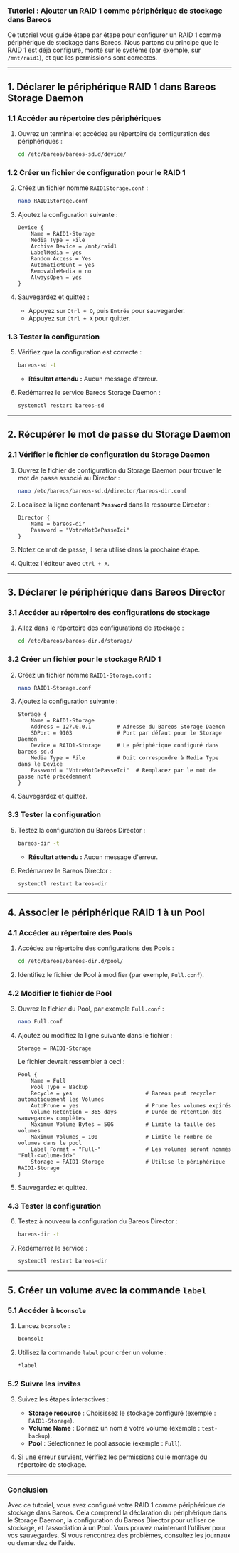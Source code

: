 ### Tutoriel : Ajouter un RAID 1 comme périphérique de stockage dans Bareos

Ce tutoriel vous guide étape par étape pour configurer un RAID 1 comme périphérique de stockage dans Bareos. Nous partons du principe que le RAID 1 est déjà configuré, monté sur le système (par exemple, sur `/mnt/raid1`), et que les permissions sont correctes.

---

## 1. Déclarer le périphérique RAID 1 dans Bareos Storage Daemon

### 1.1 Accéder au répertoire des périphériques
1. Ouvrez un terminal et accédez au répertoire de configuration des périphériques :
   ```bash
   cd /etc/bareos/bareos-sd.d/device/
   ```

### 1.2 Créer un fichier de configuration pour le RAID 1
2. Créez un fichier nommé `RAID1Storage.conf` :
   ```bash
   nano RAID1Storage.conf
   ```

3. Ajoutez la configuration suivante :
   ```plaintext
   Device {
       Name = RAID1-Storage
       Media Type = File
       Archive Device = /mnt/raid1
       LabelMedia = yes
       Random Access = Yes
       AutomaticMount = yes
       RemovableMedia = no
       AlwaysOpen = yes
   }
   ```

4. Sauvegardez et quittez :
   - Appuyez sur `Ctrl + O`, puis `Entrée` pour sauvegarder.
   - Appuyez sur `Ctrl + X` pour quitter.

### 1.3 Tester la configuration
5. Vérifiez que la configuration est correcte :
   ```bash
   bareos-sd -t
   ```
   - **Résultat attendu :** Aucun message d'erreur.

6. Redémarrez le service Bareos Storage Daemon :
   ```bash
   systemctl restart bareos-sd
   ```

---

## 2. Récupérer le mot de passe du Storage Daemon

### 2.1 Vérifier le fichier de configuration du Storage Daemon
1. Ouvrez le fichier de configuration du Storage Daemon pour trouver le mot de passe associé au Director :
   ```bash
   nano /etc/bareos/bareos-sd.d/director/bareos-dir.conf
   ```

2. Localisez la ligne contenant **`Password`** dans la ressource Director :
   ```plaintext
   Director {
       Name = bareos-dir
       Password = "VotreMotDePasseIci"
   }
   ```

3. Notez ce mot de passe, il sera utilisé dans la prochaine étape.

4. Quittez l'éditeur avec `Ctrl + X`.

---

## 3. Déclarer le périphérique dans Bareos Director

### 3.1 Accéder au répertoire des configurations de stockage
1. Allez dans le répertoire des configurations de stockage :
   ```bash
   cd /etc/bareos/bareos-dir.d/storage/
   ```

### 3.2 Créer un fichier pour le stockage RAID 1
2. Créez un fichier nommé `RAID1-Storage.conf` :
   ```bash
   nano RAID1-Storage.conf
   ```

3. Ajoutez la configuration suivante :
   ```plaintext
   Storage {
       Name = RAID1-Storage
       Address = 127.0.0.1        # Adresse du Bareos Storage Daemon
       SDPort = 9103              # Port par défaut pour le Storage Daemon
       Device = RAID1-Storage     # Le périphérique configuré dans bareos-sd.d
       Media Type = File          # Doit correspondre à Media Type dans le Device
       Password = "VotreMotDePasseIci"  # Remplacez par le mot de passe noté précédemment
   }
   ```

4. Sauvegardez et quittez.

### 3.3 Tester la configuration
5. Testez la configuration du Bareos Director :
   ```bash
   bareos-dir -t
   ```
   - **Résultat attendu :** Aucun message d'erreur.

6. Redémarrez le Bareos Director :
   ```bash
   systemctl restart bareos-dir
   ```

---

## 4. Associer le périphérique RAID 1 à un Pool

### 4.1 Accéder au répertoire des Pools
1. Accédez au répertoire des configurations des Pools :
   ```bash
   cd /etc/bareos/bareos-dir.d/pool/
   ```

2. Identifiez le fichier de Pool à modifier (par exemple, `Full.conf`).

### 4.2 Modifier le fichier de Pool
3. Ouvrez le fichier du Pool, par exemple `Full.conf` :
   ```bash
   nano Full.conf
   ```

4. Ajoutez ou modifiez la ligne suivante dans le fichier :
   ```plaintext
   Storage = RAID1-Storage
   ```

   Le fichier devrait ressembler à ceci :
   ```plaintext
   Pool {
       Name = Full
       Pool Type = Backup
       Recycle = yes                       # Bareos peut recycler automatiquement les Volumes
       AutoPrune = yes                     # Prune les volumes expirés
       Volume Retention = 365 days         # Durée de rétention des sauvegardes complètes
       Maximum Volume Bytes = 50G          # Limite la taille des volumes
       Maximum Volumes = 100               # Limite le nombre de volumes dans le pool
       Label Format = "Full-"              # Les volumes seront nommés "Full-<volume-id>"
       Storage = RAID1-Storage             # Utilise le périphérique RAID1-Storage
   }
   ```

5. Sauvegardez et quittez.

### 4.3 Tester la configuration
6. Testez à nouveau la configuration du Bareos Director :
   ```bash
   bareos-dir -t
   ```

7. Redémarrez le service :
   ```bash
   systemctl restart bareos-dir
   ```

---

## 5. Créer un volume avec la commande `label`

### 5.1 Accéder à `bconsole`
1. Lancez `bconsole` :
   ```bash
   bconsole
   ```

2. Utilisez la commande `label` pour créer un volume :
   ```bash
   *label
   ```

### 5.2 Suivre les invites
3. Suivez les étapes interactives :
   - **Storage resource** : Choisissez le stockage configuré (exemple : `RAID1-Storage`).
   - **Volume Name** : Donnez un nom à votre volume (exemple : `test-backup`).
   - **Pool** : Sélectionnez le pool associé (exemple : `Full`).

4. Si une erreur survient, vérifiez les permissions ou le montage du répertoire de stockage.

---

### **Conclusion**

Avec ce tutoriel, vous avez configuré votre RAID 1 comme périphérique de stockage dans Bareos. Cela comprend la déclaration du périphérique dans le Storage Daemon, la configuration du Bareos Director pour utiliser ce stockage, et l’association à un Pool. Vous pouvez maintenant l’utiliser pour vos sauvegardes. Si vous rencontrez des problèmes, consultez les journaux ou demandez de l’aide.

